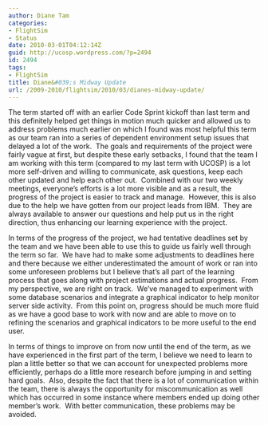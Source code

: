 ```yaml
---
author: Diane Tam
categories:
- FlightSim
- Status
date: 2010-03-01T04:12:14Z
guid: http://ucosp.wordpress.com/?p=2494
id: 2494
tags:
- FlightSim
title: Diane&#039;s Midway Update
url: /2009-2010/flightsim/2010/03/dianes-midway-update/
---
```


The term started off with an earlier Code Sprint kickoff than last term and this definitely helped get things in motion much quicker and allowed us to address problems much earlier on which I found was most helpful this term as our team ran into a series of dependent environment setup issues that delayed a lot of the work.  The goals and requirements of the project were fairly vague at first, but despite these early setbacks, I found that the team I am working with this term (compared to my last term with UCOSP) is a lot more self-driven and willing to communicate, ask questions, keep each other updated and help each other out.  Combined with our two weekly meetings, everyone&#8217;s efforts is a lot more visible and as a result, the progress of the project is easier to track and manage.  However, this is also due to the help we have gotten from our project leads from IBM.  They are always available to answer our questions and help put us in the right direction, thus enhancing our learning experience with the project.

In terms of the progress of the project, we had tentative deadlines set by the team and we have been able to use this to guide us fairly well through the term so far.  We have had to make some adjustments to deadlines here and there because we either underestimated the amount of work or ran into some unforeseen problems but I believe that&#8217;s all part of the learning process that goes along with project estimations and actual progress.  From my perspective, we are right on track.  We&#8217;ve managed to experiment with some database scenarios and integrate a graphical indicator to help monitor server side activity.  From this point on, progress should be much more fluid as we have a good base to work with now and are able to move on to refining the scenarios and graphical indicators to be more useful to the end user.

In terms of things to improve on from now until the end of the term, as we have experienced in the first part of the term, I believe we need to learn to plan a little better so that we can account for unexpected problems more efficiently, perhaps do a little more research before jumping in and setting hard goals.  Also, despite the fact that there is a lot of communication within the team, there is always the opportunity for miscommunication as well which has occurred in some instance where members ended up doing other member&#8217;s work.  With better communication, these problems may be avoided.